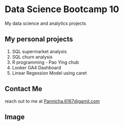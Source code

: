 # Data Science Bootcamp 10
My data science and analytics projects

## My personal projects

1. SQL supermarket analysis
2. SQL churn analysis
3. R programming - Pao Ying chub
4. Looker GA4 Dashboard
5. Linear Regession Model using caret

## Contact Me
reach out to me at Pannicha.6167@gamil.com

## Image
